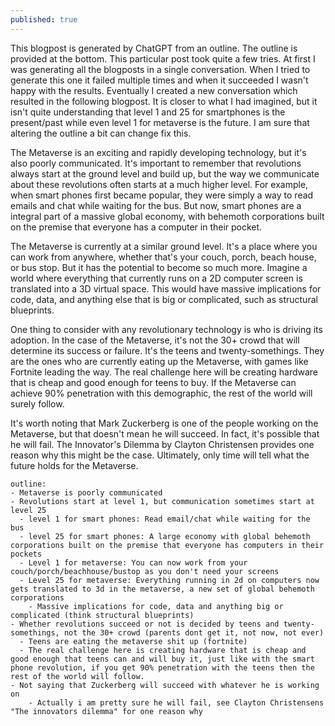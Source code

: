 ```yaml
---
published: true
---
```

This blogpost is generated by ChatGPT from an outline. The outline is provided at the bottom. This particular post took quite a few tries. At first I was generating all the blogposts in a single conversation. When I tried to generate this one it failed multiple times and when it succeeded I wasn't happy with the results. Eventually I created a new conversation which resulted in the following blogpost. It is closer to what I had imagined, but it isn't quite understanding that level 1 and 25 for smartphones is the present/past while even level 1 for metaverse is the future. I am sure that altering the outline a bit can change fix this.

The Metaverse is an exciting and rapidly developing technology, but it's also poorly communicated. It's important to remember that revolutions always start at the ground level and build up, but the way we communicate about these revolutions often starts at a much higher level. For example, when smart phones first became popular, they were simply a way to read emails and chat while waiting for the bus. But now, smart phones are a integral part of a massive global economy, with behemoth corporations built on the premise that everyone has a computer in their pocket.

The Metaverse is currently at a similar ground level. It's a place where you can work from anywhere, whether that's your couch, porch, beach house, or bus stop. But it has the potential to become so much more. Imagine a world where everything that currently runs on a 2D computer screen is translated into a 3D virtual space. This would have massive implications for code, data, and anything else that is big or complicated, such as structural blueprints.

One thing to consider with any revolutionary technology is who is driving its adoption. In the case of the Metaverse, it's not the 30+ crowd that will determine its success or failure. It's the teens and twenty-somethings. They are the ones who are currently eating up the Metaverse, with games like Fortnite leading the way. The real challenge here will be creating hardware that is cheap and good enough for teens to buy. If the Metaverse can achieve 90% penetration with this demographic, the rest of the world will surely follow.

It's worth noting that Mark Zuckerberg is one of the people working on the Metaverse, but that doesn't mean he will succeed. In fact, it's possible that he will fail. The Innovator's Dilemma by Clayton Christensen provides one reason why this might be the case. Ultimately, only time will tell what the future holds for the Metaverse.


```
outline: 
- Metaverse is poorly communicated
- Revolutions start at level 1, but communication sometimes start at level 25
  - level 1 for smart phones: Read email/chat while waiting for the bus
  - level 25 for smart phones: A large economy with global behemoth corporations built on the premise that everyone has computers in their pockets
  - Level 1 for metaverse: You can now work from your couch/porch/beachhouse/bustop as you don't need your screens
  - Level 25 for metaverse: Everything running in 2d on computers now gets translated to 3d in the metaverse, a new set of global behemoth corporations
    - Massive implications for code, data and anything big or complicated (think structural blueprints)
- Whether revolutions succeed or not is decided by teens and twenty-somethings, not the 30+ crowd (parents dont get it, not now, not ever)
  - Teens are eating the metaverse shit up (fortnite)
  - The real challenge here is creating hardware that is cheap and good enough that teens can and will buy it, just like with the smart phone revolution, if you get 90% penetration with the teens then the rest of the world will follow.
- Not saying that Zuckerberg will succeed with whatever he is working on
    - Actually i am pretty sure he will fail, see Clayton Christensens "The innovators dilemma" for one reason why
```
